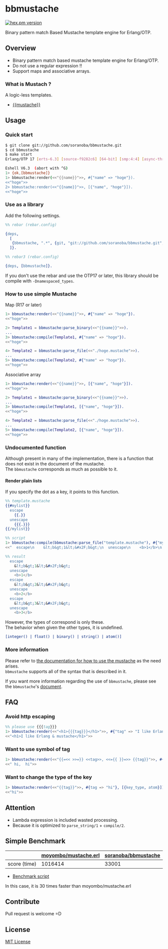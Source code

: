 bbmustache
===========
[![hex.pm version](https://img.shields.io/hexpm/v/bbmustache.svg)](https://hex.pm/packages/bbmustache)

Binary pattern match Based Mustache template engine for Erlang/OTP.

## Overview
- Binary pattern match based mustache template engine for Erlang/OTP.
 - Do not use a regular expression !!
- Support maps and associative arrays.

### What is Mustach ?
A logic-less templates.
- [{{mustache}}](http://mustache.github.io/)

## Usage
### Quick start

```bash
$ git clone git://github.com/soranoba/bbmustache.git
$ cd bbmustache
$ make start
Erlang/OTP 17 [erts-6.3] [source-f9282c6] [64-bit] [smp:4:4] [async-threads:10] [hipe] [kernel-poll:true]

Eshell V6.3  (abort with ^G)
1> {ok,[bbmustache]}
1> bbmustache:render(<<"{{name}}">>, #{"name" => "hoge"}).
<<"hoge">>
2> bbmustache:render(<<"{{name}}">>, [{"name", "hoge"}]).
<<"hoge">>
```

### Use as a library
Add the following settings.

```erlang
%% rebar (rebar.config)

{deps,
  [
   {bbmustache, ".*", {git, "git://github.com/soranoba/bbmustache.git", {branch, "master"}}}
  ]}.

%% rebar3 (rebar.config)

{deps, [bbmustache]}.
```

If you don't use the rebar and use the OTP17 or later, this library should be compile with `-Dnamespaced_types`.

### How to use simple Mustache

Map (R17 or later)
```erlang
1> bbmustache:render(<<"{{name}}">>, #{"name" => "hoge"}).
<<"hoge">>

2> Template1 = bbmustache:parse_binary(<<"{{name}}">>).
...
3> bbmustache:compile(Template1, #{"name" => "hoge"}).
<<"hoge">>

4> Template2 = bbmustache:parse_file(<<"./hoge.mustache">>).
...
5> bbmustache:compile(Template2, #{"name" => "hoge"}).
<<"hoge">>
```

Associative array
```erlang
1> bbmustache:render(<<"{{name}}">>, [{"name", "hoge"}]).
<<"hoge">>

2> Template1 = bbmustache:parse_binary(<<"{{name}}">>).
...
3> bbmustache:compile(Template1, [{"name", "hoge"}]).
<<"hoge">>

4> Template2 = bbmustache:parse_file(<<"./hoge.mustache">>).
...
5> bbmustache:compile(Template2, [{"name", "hoge"}]).
<<"hoge">>
```

### Undocumented function
Although present in many of the implementation, there is a function that does not exist in the document of the mustache.<br />
The `bbmustache` corresponds as much as possible to it.

#### Render plain lists
If you specify the dot as a key, it points to this function.

```erlang
%% template.mustache
{{#mylist}}
  escape
    {{.}}
  unescape
    {{{.}}}
{{/mylist}}

%% script
1> bbmustache:compile(bbmustache:parse_file("template.mustache"), #{"mylist" => ["<b>1</b>", "<b>2</b>", "<b>3</b>"]}).
<<"  escape\n    &lt;b&gt;1&lt;&#x2F;b&gt;\n  unescape\n    <b>1</b>\n  escape\n    &lt;b&gt;2&lt;&#x2F;b&gt;\n  unescape\n   "...>>

%% result
  escape
    &lt;b&gt;1&lt;&#x2F;b&gt;
  unescape
    <b>1</b>
  escape
    &lt;b&gt;2&lt;&#x2F;b&gt;
  unescape
    <b>2</b>
  escape
    &lt;b&gt;3&lt;&#x2F;b&gt;
  unescape
    <b>3</b>
```
However, the types of correspond is only these.<br />
The behavior when given the other types, it is undefined.

```erlang
[integer() | float() | binary() | string() | atom()]
```

### More information
Please refer to [the documentation for how to use the mustache](http://mustache.github.io/mustache.5.html) as the need arises.<br />
`bbmustache` supports all of the syntax that is described in it.<br />

If you want more information regarding the use of `bbmustache`, please see the `bbmustache`'s [document](doc).

## FAQ

### Avoid http escaping

```erlang
%% please use {{{tag}}}
1> bbmustache:render(<<"<h1>{{{tag}}}</h1>">>, #{"tag" => "I like Erlang & mustache"}).
<<"<h1>I like Erlang & mustache</h1>">>
```

### Want to use symbol of tag

```erlang
1> bbmustache:render(<<"{{=<< >>=}} <<tag>>, <<={{ }}=>> {{tag}}">>, #{"tag" => "hi"}).
<<" hi,  hi">>
```

### Want to change the type of the key

```erlang
1> bbmustache:render(<<"{{tag}}">>, #{tag => "hi"}, [{key_type, atom}]).
<<"hi">>
```

## Attention
- Lambda expression is included wasted processing.
 - Because it is optimized to `parse_string/1` + `compile/2`.

## Simple Benchmark

||[moyombo/mustache.erl](https://github.com/mojombo/mustache.erl)|[soranoba/bbmustache](https://github.com/soranoba/bbmustache)|
|:--|:---|:---|
|score (time) |1016414 |33001|

- [Benchmark script](https://gist.github.com/soranoba/6c4bf489714618366a1c)

In this case, it is 30 times faster than moyombo/mustache.erl

## Contribute
Pull request is welcome =D

## License
[MIT License](LICENSE)
